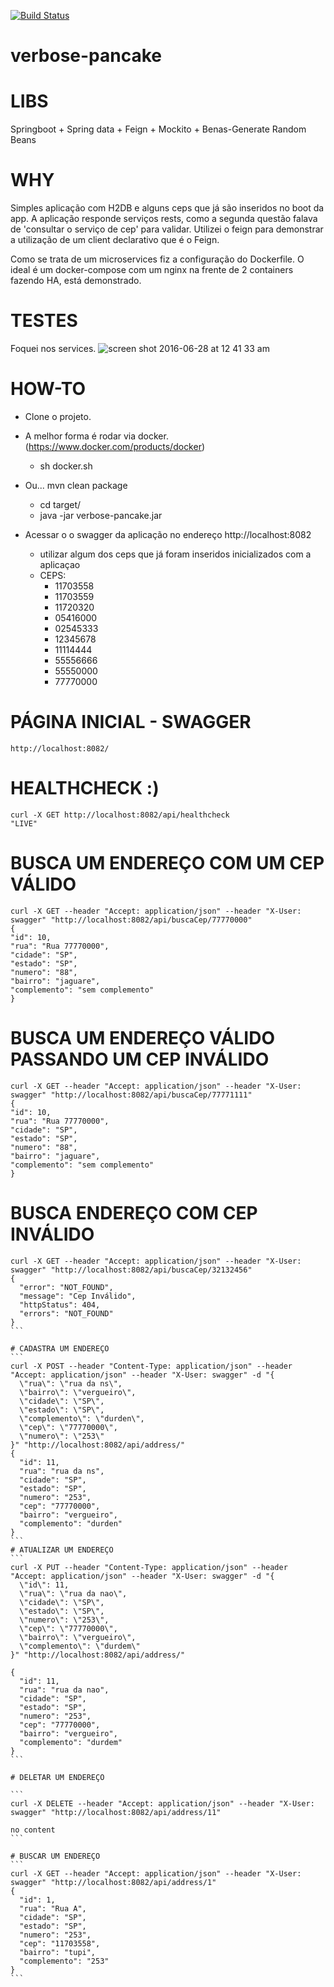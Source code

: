 [![Build Status](https://travis-ci.org/xild/verbose-pancake.svg?branch=master)](https://travis-ci.org/xild/verbose-pancake)
# verbose-pancake
# LIBS
 Springboot + Spring data + Feign + Mockito + Benas-Generate Random Beans
# WHY

 Simples aplicação com H2DB e alguns ceps que já são inseridos no boot da app. A aplicação responde serviços rests, como a segunda questão falava de 'consultar o serviço de cep' para validar. Utilizei o feign para demonstrar a utilização de um client declarativo que é o Feign.
 
 Como se trata de um microservices fiz a configuração do Dockerfile. O ideal é um docker-compose com um nginx na frente de 2 containers fazendo HA, está demonstrado. 
 
 
# TESTES
 Foquei nos services. 
 ![screen shot 2016-06-28 at 12 41 33 am](https://cloud.githubusercontent.com/assets/1268884/16403185/fd677b00-3cc8-11e6-8d14-4f9d0c482fde.png)
# HOW-TO
- Clone o projeto. 
- A melhor forma é rodar via docker. (https://www.docker.com/products/docker)
  - sh docker.sh
- Ou... mvn clean package
  - cd target/
  - java -jar verbose-pancake.jar

- Acessar o o swagger da aplicação no endereço http://localhost:8082
  - utilizar algum dos ceps que já foram inseridos inicializados com a aplicaçao
  - CEPS:
    - 11703558
    - 11703559
    - 11720320
    - 05416000
    - 02545333
    - 12345678
    - 11114444
    - 55556666
    - 55550000
    - 77770000

# PÁGINA INICIAL - SWAGGER 
  ``` 
  http://localhost:8082/
  ```
# HEALTHCHECK :) 
  ```
 curl -X GET http://localhost:8082/api/healthcheck
 "LIVE" 
 ```
# BUSCA UM ENDEREÇO COM UM CEP VÁLIDO 
  ```
 curl -X GET --header "Accept: application/json" --header "X-User: swagger" "http://localhost:8082/api/buscaCep/77770000"
 {
  "id": 10,
  "rua": "Rua 77770000",
  "cidade": "SP",
  "estado": "SP",
  "numero": "88",
  "bairro": "jaguare",
  "complemento": "sem complemento"
} 
``` 
# BUSCA UM ENDEREÇO VÁLIDO PASSANDO UM CEP INVÁLIDO 
  ```
 curl -X GET --header "Accept: application/json" --header "X-User: swagger" "http://localhost:8082/api/buscaCep/77771111"
 {
  "id": 10,
  "rua": "Rua 77770000",
  "cidade": "SP",
  "estado": "SP",
  "numero": "88",
  "bairro": "jaguare",
  "complemento": "sem complemento"
} 
``` 
# BUSCA ENDEREÇO COM CEP INVÁLIDO
````
curl -X GET --header "Accept: application/json" --header "X-User: swagger" "http://localhost:8082/api/buscaCep/32132456"
{
  "error": "NOT_FOUND",
  "message": "Cep Inválido",
  "httpStatus": 404,
  "errors": "NOT_FOUND"
}
```

# CADASTRA UM ENDEREÇO
```
curl -X POST --header "Content-Type: application/json" --header "Accept: application/json" --header "X-User: swagger" -d "{
  \"rua\": \"rua da ns\",
  \"bairro\": \"vergueiro\",
  \"cidade\": \"SP\",
  \"estado\": \"SP\",
  \"complemento\": \"durden\",
  \"cep\": \"77770000\",
  \"numero\": \"253\"
}" "http://localhost:8082/api/address/"
{
  "id": 11,
  "rua": "rua da ns",
  "cidade": "SP",
  "estado": "SP",
  "numero": "253",
  "cep": "77770000",
  "bairro": "vergueiro",
  "complemento": "durden"
}
```
# ATUALIZAR UM ENDEREÇO
``` 
curl -X PUT --header "Content-Type: application/json" --header "Accept: application/json" --header "X-User: swagger" -d "{
  \"id\": 11,
  \"rua\": \"rua da nao\",
  \"cidade\": \"SP\",
  \"estado\": \"SP\",
  \"numero\": \"253\",
  \"cep\": \"77770000\",
  \"bairro\": \"vergueiro\",
  \"complemento\": \"durdem\"
}" "http://localhost:8082/api/address/"

{
  "id": 11,
  "rua": "rua da nao",
  "cidade": "SP",
  "estado": "SP",
  "numero": "253",
  "cep": "77770000",
  "bairro": "vergueiro",
  "complemento": "durdem"
}
```

# DELETAR UM ENDEREÇO

``` 
curl -X DELETE --header "Accept: application/json" --header "X-User: swagger" "http://localhost:8082/api/address/11"

no content
```

# BUSCAR UM ENDEREÇO
``` 
curl -X GET --header "Accept: application/json" --header "X-User: swagger" "http://localhost:8082/api/address/1" 
{
  "id": 1,
  "rua": "Rua A",
  "cidade": "SP",
  "estado": "SP",
  "numero": "253",
  "cep": "11703558",
  "bairro": "tupi",
  "complemento": "253"
}
``` 


